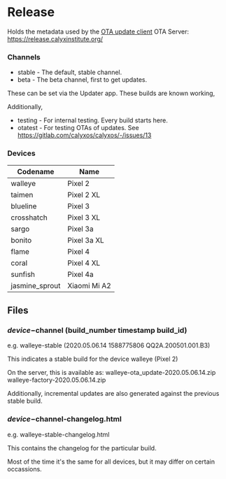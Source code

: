 # Release

Holds the metadata used by the [OTA update client](https://gitlab.com/calyxos/platform_packages_apps_updater)
OTA Server: https://release.calyxinstitute.org/

### Channels
* stable - The default, stable channel.
* beta - The beta channel, first to get updates.

These can be set via the Updater app. These builds are known working, 

Additionally,
* testing - For internal testing. Every build starts here.
* otatest - For testing OTAs of updates. See https://gitlab.com/calyxos/calyxos/-/issues/13

### Devices
| Codename | Name |
| -------- | ---- |
| walleye | Pixel 2 |
| taimen | Pixel 2 XL |
| blueline | Pixel 3 |
| crosshatch | Pixel 3 XL |
| sargo | Pixel 3a |
| bonito | Pixel 3a XL |
| flame | Pixel 4 |
| coral | Pixel 4 XL |
| sunfish | Pixel 4a |
| jasmine_sprout | Xiaomi Mi A2 |

## Files

### $device-$channel (build_number timestamp build_id)
e.g. walleye-stable (2020.05.06.14 1588775806 QQ2A.200501.001.B3)

This indicates a stable build for the device walleye (Pixel 2)

On the server, this is available as:
walleye-ota_update-2020.05.06.14.zip
walleye-factory-2020.05.06.14.zip

Additionally, incremental updates are also generated against the previous stable build.

### $device-$channel-changelog.html
e.g. walleye-stable-changelog.html

This contains the changelog for the particular build.

Most of the time it's the same for all devices, but it may differ on certain occassions.
